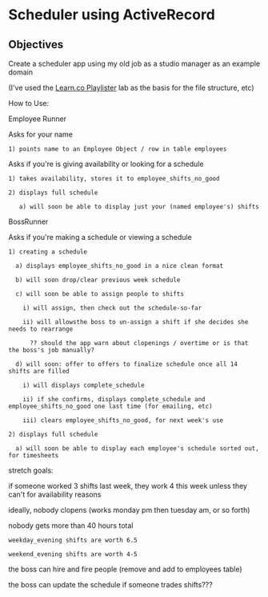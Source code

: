 # Scheduler using ActiveRecord

## Objectives

Create a scheduler app using my old job as a studio manager as an example domain
    
(I've used the <a href="https://github.com/learn-co-students/playlister-on-activerecord-web-0916">Learn.co Playlister</a> lab as the basis for the file structure, etc) 


How to Use: 

Employee Runner
  
  Asks for your name

    1) points name to an Employee Object / row in table employees

  Asks if you're is giving availability or looking for a schedule

    1) takes availability, stores it to employee_shifts_no_good 
    
    2) displays full schedule 

       a) will soon be able to display just your (named employee's) shifts 


BossRunner

  Asks if you're making a schedule or viewing a schedule

    1) creating a schedule 

      a) displays employee_shifts_no_good in a nice clean format 
      
      b) will soon drop/clear previous week schedule
      
      c) will soon be able to assign people to shifts 

        i) will assign, then check out the schedule-so-far
            
        ii) will allowsthe boss to un-assign a shift if she decides she needs to rearrange 

          ?? should the app warn about clopenings / overtime or is that the boss's job manually?

      d) will soon: offer to offers to finalize schedule once all 14 shifts are filled 

        i) will displays complete_schedule

        ii) if she confirms, displays complete_schedule and employee_shifts_no_good one last time (for emailing, etc)

        iii) clears employee_shifts_no_good, for next week's use 
  
    2) displays full schedule 

      a) will soon be able to display each employee's schedule sorted out, for timesheets
 



stretch goals:

  if someone worked 3 shifts last week, they work 4 this week unless they can't for availability reasons 

  ideally, nobody clopens (works monday pm then tuesday am, or so forth)

  nobody gets more than 40 hours total

    weekday_evening shifts are worth 6.5 

    weekend_evening shifts are worth 4-5 

  the boss can hire and fire people (remove and add to employees table)

  the boss can update the schedule if someone trades shifts??? 